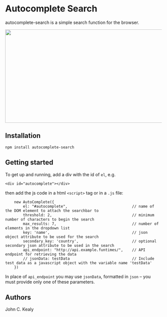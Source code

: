 # Autocomplete Search

autocomplete-search is a simple search function for the browser. 

<img src="https://github.com/johnckealy/autocomplete-search/blob/master/demo.gif?raw=true" alt="" width="650px" height="300px">


## Installation

`npm install autocomplete-search`


## Getting started

To get up and running, add a div with the id of `el`, e.g.

`<div id="autocomplete"></div>`

then add the js code in a html `<script>` tag or in a `.js` file:

```
    new AutoComplete({
        el: "#autocomplete",                             // name of the DOM element to attach the searchbar to         
        threshold: 2,                                    // minimum number of characters to begin the search
        max_results: 7,                                  // number of elements in the dropdown list
        key: 'name',                                     // json object attribute to be used for the search
        secondary_key: 'country',                        // optional secondary json attribute to be used in the search
        api_endpoint: "http://api.example.funtimes/",    // API endpoint for retrieving the data
        // jsonData: testData                            // Include test data as a javascript object with the variable name 'testData'
    })
```

In place of `api_endpoint` you may use `jsonData`, formatted in `json` – you must provide only one of these parameters. 

## Authors

John C. Kealy